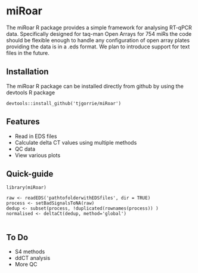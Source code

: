 # miRoar

The miRoar R package provides a simple framework for analysing RT-qPCR data. Specifically designed for taq-man Open Arrays for 754 miRs the code should be flexible enough to handle any configuration of open array plates providing the data is in a .eds format. We plan to introduce support for text files in the future.

## Installation
The miRoar R package can be installed directly from github by using the devtools R package 
```
devtools::install_github('tjgorrie/miRoar')
```

## Features
* Read in EDS files
* Calculate delta CT values using multiple methods
* QC data
* View various plots

## Quick-guide
```
library(miRoar)

raw <- readEDS('pathtofolderwithEDSfiles', dir = TRUE)
process <- setBadSignalsToNA(raw)
dedup <- subset(process, !duplicated(rownames(process)) )
normalised <- deltaCt(dedup, method='global')


```

## To Do
* S4 methods
* ddCT analysis
* More QC